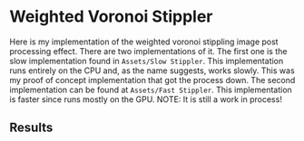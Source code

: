# Weighted Voronoi Stippler
Here is my implementation of the weighted voronoi stippling image post processing effect. There are two implementations of it. The first one is the slow implementation found in `Assets/Slow Stippler`. This implementation runs entirely on the CPU and, as the name suggests, works slowly. This was my proof of concept implementation that got the process down. The second implementation can be found at `Assets/Fast Stippler`. This implementation is faster since runs mostly on the GPU. NOTE: It is still a work in process!
## Results

